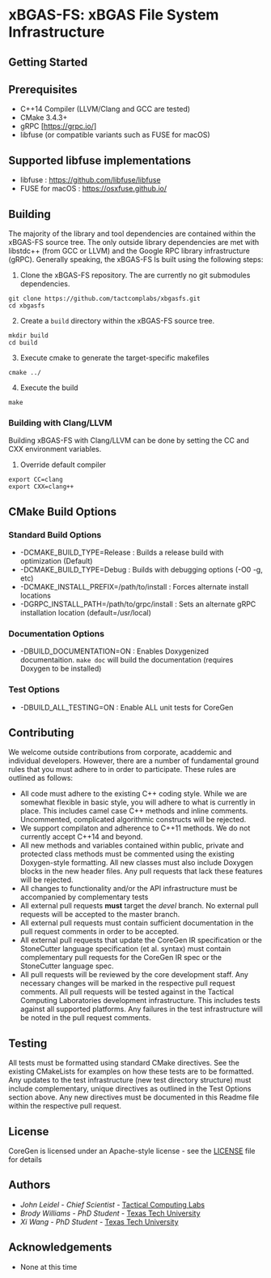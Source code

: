 # xBGAS-FS: xBGAS File System Infrastructure

## Getting Started

## Prerequisites
* C++14 Compiler (LLVM/Clang and GCC are tested)
* CMake 3.4.3+
* gRPC [https://grpc.io/]
* libfuse (or compatible variants such as FUSE for macOS)

## Supported libfuse implementations
* libfuse : https://github.com/libfuse/libfuse
* FUSE for macOS : https://osxfuse.github.io/

## Building

The majority of the library and tool dependencies are contained 
within the xBGAS-FS source tree.  The only outside library 
dependencies are met with libstdc++ (from GCC or LLVM) and 
the Google RPC library infrastructure (gRPC).  Generally speaking, 
the xBGAS-FS Is built using the following steps: 

1. Clone the xBGAS-FS repository.  The are currently no git submodules dependencies.
```
git clone https://github.com/tactcomplabs/xbgasfs.git
cd xbgasfs
```
2. Create a ``build`` directory within the xBGAS-FS source tree.
```
mkdir build
cd build
```
3. Execute cmake to generate the target-specific makefiles
```
cmake ../
```
4. Execute the build
```
make
```

### Building with Clang/LLVM

Building xBGAS-FS with Clang/LLVM can be done by setting the CC and CXX environment variables.

1. Override default compiler
```
export CC=clang
export CXX=clang++
```


## CMake Build Options

### Standard Build Options
* -DCMAKE\_BUILD\_TYPE=Release : Builds a release build with optimization (Default)
* -DCMAKE\_BUILD\_TYPE=Debug : Builds with debugging options (-O0 -g, etc)
* -DCMAKE\_INSTALL\_PREFIX=/path/to/install : Forces alternate install locations
* -DGRPC\_INSTALL\_PATH=/path/to/grpc/install : Sets an alternate gRPC installation location (default=/usr/local)

### Documentation Options
* -DBUILD\_DOCUMENTATION=ON  : Enables Doxygenized documentaition.  ``make doc`` will build the documentation (requires Doxygen to be installed)

### Test Options
* -DBUILD\_ALL\_TESTING=ON : Enable ALL unit tests for CoreGen


## Contributing
We welcome outside contributions from corporate, acaddemic and individual developers.  However,
there are a number of fundamental ground rules that you must adhere to in order to participate.  These
rules are outlined as follows:

* All code must adhere to the existing C++ coding style.  While we are somewhat flexible in basic style, you will
adhere to what is currently in place.  This includes camel case C++ methods and inline comments.  Uncommented,
complicated algorithmic constructs will be rejected.
* We support compilaton and adherence to C++11 methods.  We do not currently accept C++14 and beyond.
* All new methods and variables contained within public, private and protected class methods must be commented
using the existing Doxygen-style formatting.  All new classes must also include Doxygen blocks in the new header
files.  Any pull requests that lack these features will be rejected.
* All changes to functionality and/or the API infrastructure must be accompanied by complementary tests
* All external pull requests **must** target the *devel* branch.  No external pull requests will be accepted
to the master branch.
* All external pull requests must contain sufficient documentation in the pull request comments in order to
be accepted.
* All external pull requests that update the CoreGen IR specification or the StoneCutter language specification
(et al. syntax) must contain complementary pull requests for the CoreGen IR spec or the
StoneCutter language spec.
* All pull requests will be reviewed by the core development staff.  Any necessary changes will be marked
in the respective pull request comments.  All pull requests will be tested against in the Tactical
Computing Laboratories development infrastructure.  This includes tests against all supported platforms.
Any failures in the test infrastructure will be noted in the pull request comments.

## Testing
All tests must be formatted using standard CMake directives.  See the existing CMakeLists for
examples on how these tests are to be formatted.  Any updates to the test infrastructure (new test
directory structure) must include complementary, unique directives as outlined in the Test Options
section above.  Any new directives must be documented in this Readme file within the respective pull
request.

## License
CoreGen is licensed under an Apache-style license - see the [LICENSE](LICENSE) file for details

## Authors
* *John Leidel* - *Chief Scientist* - [Tactical Computing Labs](http://www.tactcomplabs.com)
* *Brody Williams* - *PhD Student* - [Texas Tech University](https://discl.cs.ttu.edu/doku.php)
* *Xi Wang* - *PhD Student* - [Texas Tech University](https://discl.cs.ttu.edu/doku.php)

## Acknowledgements
* None at this time
